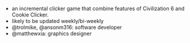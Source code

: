 - an incremental clicker game that combine features of Civilization 6 and Cookie Clicker.
- likely to be updated weekly/bi-weekly
- @trolmike, @ansonm316: software developer
- @matthewxia: graphics designer
